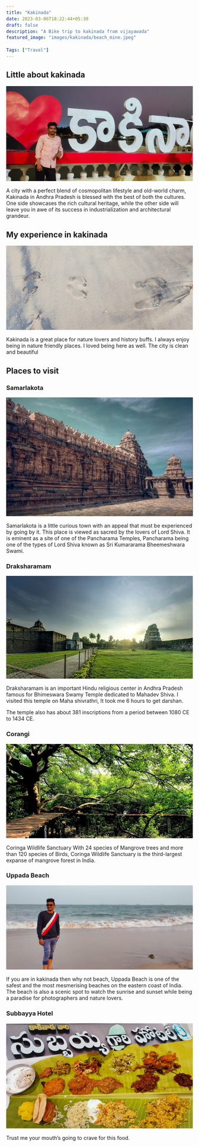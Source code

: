 ```yaml
---
title: "Kakinada"
date: 2023-03-06T18:22:44+05:30
draft: false
description: "A Bike trip to kakinada from vijayawada"
featured_image: "images/kakinada/beach_mine.jpeg"

Tags: ["Travel"]
---
```


## Little about kakinada
![Kakinada](/images/kakinada/kakinada.jpeg)

A city with a perfect blend of cosmopolitan lifestyle and old-world charm, Kakinada in Andhra Pradesh is blessed with the best of both the cultures. One side showcases the rich cultural heritage, while the other side will leave you in awe of its success in industrialization and architectural grandeur.

## My experience in kakinada

![Kakinada](/images/kakinada/beach.jpeg)

Kakinada is a great place for nature lovers and history buffs. I always enjoy being in nature friendly places. I loved being here as well. The city is clean and beautiful

## Places to visit

### Samarlakota

![Samarlakota](/images/kakinada/samarlakota.webp)

Samarlakota is a little curious town with an appeal that must be experienced by going by it. This place is viewed as sacred by the lovers of Lord Shiva. It is eminent as a site of one of the Pancharama Temples, Pancharama being one of the types of Lord Shiva known as Sri Kumararama Bheemeshwara Swami.

### Draksharamam

![Draksharamam](/images/kakinada/draksharamam.webp)

Draksharamam is an important Hindu religious center in Andhra Pradesh famous for Bhimeswara Swamy Temple dedicated to Mahadev Shiva. I visited this temple on Maha shivrathri, It took me 6 hours to get darshan. 

The temple also has about 381 inscriptions from a period between 1080 CE to 1434 CE.

### Corangi

![Corangi](/images/kakinada/corangi.webp)

Coringa Wildlife Sanctuary With 24 species of Mangrove trees and more than 120 species of Birds, Coringa Wildlife Sanctuary is the third-largest expanse of mangrove forest in India.

### Uppada Beach

![Uppada beach](/images/kakinada/beach_mine.jpeg)

If you are in kakinada then why not beach, Uppada Beach is one of the safest and the most mesmerising beaches on the eastern coast of India. The beach is also a scenic spot to watch the sunrise and sunset while being a paradise for photographers and nature lovers.

### Subbayya Hotel
![Subbayya hotel](/images/kakinada/subbayagarihotel.webp)

Trust me your mouth’s going to crave for this food.
